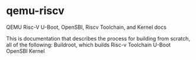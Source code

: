 # qemu-riscv
QEMU Risc-V U-Boot, OpenSBI, Riscv Toolchain, and Kernel docs

This is documentation that describes the process for building from scratch, all of the following:
  Buildroot, which builds Risc-v Toolchain
  U-Boot
  OpenSBI
  Kernel
  
